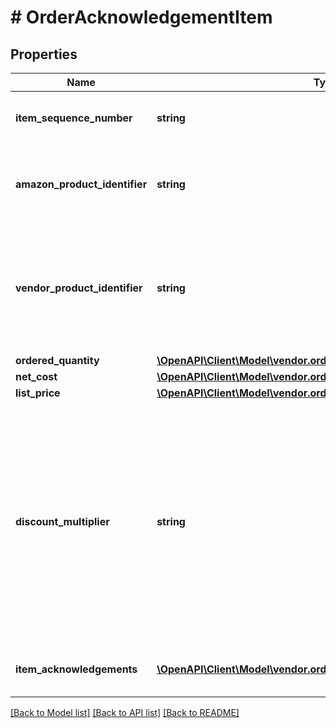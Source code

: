 # # OrderAcknowledgementItem

## Properties

Name | Type | Description | Notes
------------ | ------------- | ------------- | -------------
**item_sequence_number** | **string** | Line item sequence number for the item. | [optional]
**amazon_product_identifier** | **string** | Amazon Standard Identification Number (ASIN) of an item. | [optional]
**vendor_product_identifier** | **string** | The vendor selected product identification of the item. Should be the same as was sent in the purchase order. | [optional]
**ordered_quantity** | [**\OpenAPI\Client\Model\vendor.orders\ItemQuantity**](ItemQuantity.md) |  |
**net_cost** | [**\OpenAPI\Client\Model\vendor.orders\Money**](Money.md) |  | [optional]
**list_price** | [**\OpenAPI\Client\Model\vendor.orders\Money**](Money.md) |  | [optional]
**discount_multiplier** | **string** | The discount multiplier that should be applied to the price if a vendor sells books with a list price. This is a multiplier factor to arrive at a final discounted price. A multiplier of .90 would be the factor if a 10% discount is given. | [optional]
**item_acknowledgements** | [**\OpenAPI\Client\Model\vendor.orders\OrderItemAcknowledgement[]**](OrderItemAcknowledgement.md) | This is used to indicate acknowledged quantity. |

[[Back to Model list]](../../README.md#models) [[Back to API list]](../../README.md#endpoints) [[Back to README]](../../README.md)
